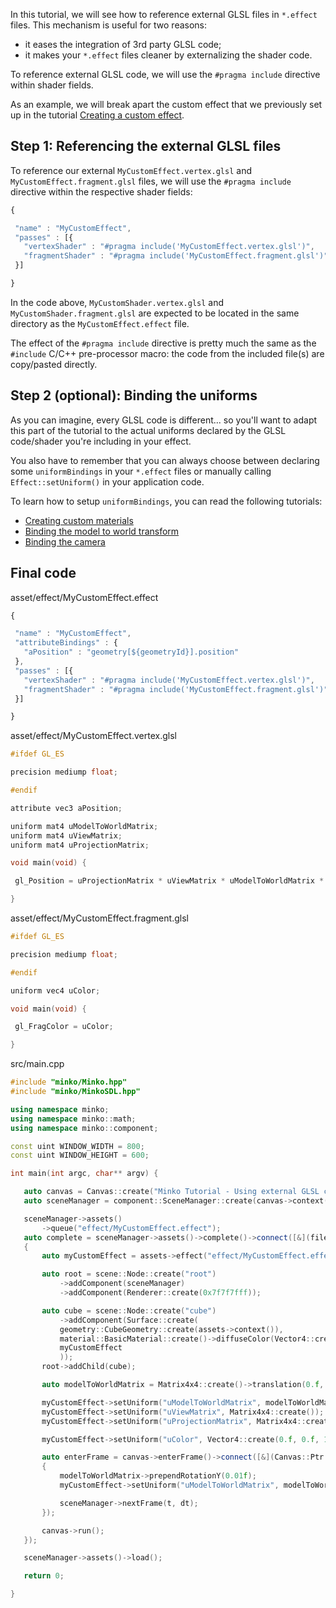 In this tutorial, we will see how to reference external GLSL files in `*.effect` files. This mechanism is useful for two reasons:

-   it eases the integration of 3rd party GLSL code;
-   it makes your `*.effect` files cleaner by externalizing the shader code.

To reference external GLSL code, we will use the `#pragma include` directive within shader fields.

As an example, we will break apart the custom effect that we previously set up in the tutorial [Creating a custom effect](../tutorial/17-Creating_a_custom_effect.md).

Step 1: Referencing the external GLSL files
-------------------------------------------

To reference our external `MyCustomEffect.vertex.glsl` and `MyCustomEffect.fragment.glsl` files, we will use the `#pragma include` directive within the respective shader fields:

```javascript
{

 "name" : "MyCustomEffect",
 "passes" : [{
   "vertexShader" : "#pragma include('MyCustomEffect.vertex.glsl')",
   "fragmentShader" : "#pragma include('MyCustomEffect.fragment.glsl')"
 }]

} 
```


In the code above, `MyCustomShader.vertex.glsl` and `MyCustomShader.fragment.glsl` are expected to be located in the same directory as the `MyCustomEffect.effect` file.

The effect of the `#pragma include` directive is pretty much the same as the `#include` C/C++ pre-processor macro: the code from the included file(s) are copy/pasted directly.

Step 2 (optional): Binding the uniforms
---------------------------------------

As you can imagine, every GLSL code is different... so you'll want to adapt this part of the tutorial to the actual uniforms declared by the GLSL code/shader you're including in your effect.

You also have to remember that you can always choose between declaring some `uniformBindings` in your `*.effect` files or manually calling `Effect::setUniform()` in your application code.

To learn how to setup `uniformBindings`, you can read the following tutorials:

-   [Creating custom materials](../tutorial/18-Creating_custom_materials.md)
-   [Binding the model to world transform](../tutorial/19-Binding_the_model_to_world_transform.md)
-   [Binding the camera](../tutorial/20-Binding_the_camera.md)

Final code
----------

asset/effect/MyCustomEffect.effect 
```javascript
{

 "name" : "MyCustomEffect",
 "attributeBindings" : {
   "aPosition" : "geometry[${geometryId}].position"
 },
 "passes" : [{
   "vertexShader" : "#pragma include('MyCustomEffect.vertex.glsl')",
   "fragmentShader" : "#pragma include('MyCustomEffect.fragment.glsl')"
 }]

} 
```


asset/effect/MyCustomEffect.vertex.glsl 
```c
#ifdef GL_ES

precision mediump float;

#endif

attribute vec3 aPosition;

uniform mat4 uModelToWorldMatrix;
uniform mat4 uViewMatrix;
uniform mat4 uProjectionMatrix;

void main(void) {

 gl_Position = uProjectionMatrix * uViewMatrix * uModelToWorldMatrix * vec4(aPosition, 1.0);

} 
```


asset/effect/MyCustomEffect.fragment.glsl 
```c
#ifdef GL_ES

precision mediump float;

#endif

uniform vec4 uColor;

void main(void) {

 gl_FragColor = uColor;

} 
```


src/main.cpp 
```cpp
#include "minko/Minko.hpp" 
#include "minko/MinkoSDL.hpp"

using namespace minko; 
using namespace minko::math; 
using namespace minko::component;

const uint WINDOW_WIDTH = 800; 
const uint WINDOW_HEIGHT = 600;

int main(int argc, char** argv) {

   auto canvas = Canvas::create("Minko Tutorial - Using external GLSL code in effect files", WINDOW_WIDTH, WINDOW_HEIGHT);
   auto sceneManager = component::SceneManager::create(canvas->context());

   sceneManager->assets()
       ->queue("effect/MyCustomEffect.effect");
   auto complete = sceneManager->assets()->complete()->connect([&](file::AssetLibrary::Ptr assets)
   {
       auto myCustomEffect = assets->effect("effect/MyCustomEffect.effect");

       auto root = scene::Node::create("root")
           ->addComponent(sceneManager)
           ->addComponent(Renderer::create(0x7f7f7fff));

       auto cube = scene::Node::create("cube")
           ->addComponent(Surface::create(
           geometry::CubeGeometry::create(assets->context()),
           material::BasicMaterial::create()->diffuseColor(Vector4::create(0.f, 0.f, 1.f, 1.f)),
           myCustomEffect
           ));
       root->addChild(cube);

       auto modelToWorldMatrix = Matrix4x4::create()->translation(0.f, 0.f, -5.f);

       myCustomEffect->setUniform("uModelToWorldMatrix", modelToWorldMatrix);
       myCustomEffect->setUniform("uViewMatrix", Matrix4x4::create());
       myCustomEffect->setUniform("uProjectionMatrix", Matrix4x4::create()->perspective((float)PI * 0.25f, (float)WINDOW_WIDTH / (float)WINDOW_HEIGHT, .1f, 1000.f));

       myCustomEffect->setUniform("uColor", Vector4::create(0.f, 0.f, 1.f, 1.f));

       auto enterFrame = canvas->enterFrame()->connect([&](Canvas::Ptr canvas, float t, float dt)
       {
           modelToWorldMatrix->prependRotationY(0.01f);
           myCustomEffect->setUniform("uModelToWorldMatrix", modelToWorldMatrix);

           sceneManager->nextFrame(t, dt);
       });

       canvas->run();
   });

   sceneManager->assets()->load();

   return 0;

} 
```


